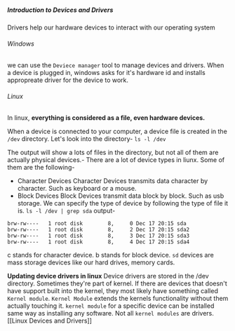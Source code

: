
##### Introduction to Devices and Drivers 
Drivers help our hardware devices to interact with our operating system
###### Windows

we can use the `Deviece manager` tool to manage devices and drivers.
When a device is plugged in,  windows asks for it's hardware id and installs appropreate driver for the device to work.


###### Linux
In linux, **everything is considered as a file, even hardware devices.**

When a device is connected to your computer, a device file is created in the `/dev` directory. Let's look into the directory-
`ls -l /dev`

The output will show a lots of files in the directory, but not all of them are actually physical devices.-
There are a lot of device types in liunx. 
Some of them are the following-

- Character Devices
	Character Devices transmits data character by character. Such as keyboard or a mouse.
- Block Devices
	Block Devices transmit data block by block. Such as usb storage.
We can specify the type of device by following the type of file it is.
`ls -l /dev | grep sda`
output-
```
brw-rw----   1 root disk        8,     0 Dec 17 20:15 sda  
brw-rw----   1 root disk        8,     2 Dec 17 20:15 sda2  
brw-rw----   1 root disk        8,     3 Dec 17 20:15 sda3  
brw-rw----   1 root disk        8,     4 Dec 17 20:15 sda4
```
c stands for character device.
b stands for block device.
`sd` devices are mass storage devices like our hard drives, memory cards.

**Updating device drivers in linux**
Device drivers are stored in the /dev directory. Sometimes they're part of kernel.
If there are devices that doesn't have support built into the kernel, they most likely have something called `Kernel module`. 
`Kernel Module` extends the kernels functionality without them actually touching it.
`kernel module` for a specific device can be installed same way as installing any software. 
Not all `kernel modules` are drivers.
[[Linux Devices and Drivers]]

